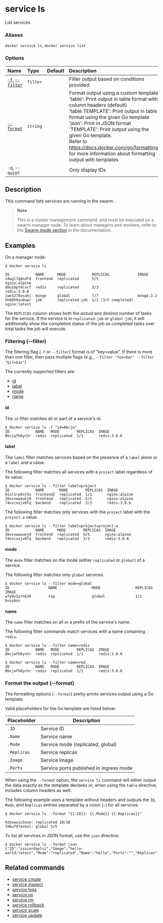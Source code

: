 # service ls

<!---MARKER_GEN_START-->
List services

### Aliases

`docker service ls`, `docker service list`

### Options

| Name                                   | Type     | Default | Description                                                                                                                                                                                                                                                                                                                                                                                                                          |
|:---------------------------------------|:---------|:--------|:-------------------------------------------------------------------------------------------------------------------------------------------------------------------------------------------------------------------------------------------------------------------------------------------------------------------------------------------------------------------------------------------------------------------------------------|
| [`-f`](#filter), [`--filter`](#filter) | `filter` |         | Filter output based on conditions provided                                                                                                                                                                                                                                                                                                                                                                                           |
| [`--format`](#format)                  | `string` |         | Format output using a custom template:<br>'table':            Print output in table format with column headers (default)<br>'table TEMPLATE':   Print output in table format using the given Go template<br>'json':             Print in JSON format<br>'TEMPLATE':         Print output using the given Go template.<br>Refer to https://docs.docker.com/go/formatting/ for more information about formatting output with templates |
| `-q`, `--quiet`                        |          |         | Only display IDs                                                                                                                                                                                                                                                                                                                                                                                                                     |


<!---MARKER_GEN_END-->

## Description

This command lists services are running in the swarm.

> **Note**
>
> This is a cluster management command, and must be executed on a swarm
> manager node. To learn about managers and workers, refer to the
> [Swarm mode section](https://docs.docker.com/engine/swarm/) in the
> documentation.

## Examples

On a manager node:

```console
$ docker service ls

ID            NAME      MODE            REPLICAS             IMAGE
c8wgl7q4ndfd  frontend  replicated      5/5                  nginx:alpine
dmu1ept4cxcf  redis     replicated      3/3                  redis:3.0.6
iwe3278osahj  mongo     global          7/7                  mongo:3.3
hh08h9uu8uwr  job       replicated-job  1/1 (3/5 completed)  nginx:latest
```

The `REPLICAS` column shows both the *actual* and *desired* number of tasks for
the service. If the service is in `replicated-job` or `global-job`, it will
additionally show the completion status of the job as completed tasks over
total tasks the job will execute.

### <a name="filter"></a> Filtering (--filter)

The filtering flag (`-f` or `--filter`) format is of "key=value". If there is more
than one filter, then pass multiple flags (e.g., `--filter "foo=bar" --filter "bif=baz"`)

The currently supported filters are:

* [id](service_ls.md#id)
* [label](service_ls.md#label)
* [mode](service_ls.md#mode)
* [name](service_ls.md#name)

#### id

The `id` filter matches all or part of a service's id.

```console
$ docker service ls -f "id=0bcjw"
ID            NAME   MODE        REPLICAS  IMAGE
0bcjwfh8ychr  redis  replicated  1/1       redis:3.0.6
```

#### label

The `label` filter matches services based on the presence of a `label` alone or
a `label` and a value.

The following filter matches all services with a `project` label regardless of
its value:

```console
$ docker service ls --filter label=project
ID            NAME       MODE        REPLICAS  IMAGE
01sl1rp6nj5u  frontend2  replicated  1/1       nginx:alpine
36xvvwwauej0  frontend   replicated  5/5       nginx:alpine
74nzcxxjv6fq  backend    replicated  3/3       redis:3.0.6
```

The following filter matches only services with the `project` label with the
`project-a` value.

```console
$ docker service ls --filter label=project=project-a
ID            NAME      MODE        REPLICAS  IMAGE
36xvvwwauej0  frontend  replicated  5/5       nginx:alpine
74nzcxxjv6fq  backend   replicated  3/3       redis:3.0.6
```

#### mode

The `mode` filter matches on the mode (either `replicated` or `global`) of a service.

The following filter matches only `global` services.

```console
$ docker service ls --filter mode=global
ID                  NAME                MODE                REPLICAS            IMAGE
w7y0v2yrn620        top                 global              1/1                 busybox
```

#### name

The `name` filter matches on all or a prefix of the service's name.

The following filter commands match services with a name containing `redis`.

```console
$ docker service ls --filter name=redis
ID            NAME   MODE        REPLICAS  IMAGE
0bcjwfh8ychr  redis  replicated  1/1       redis:3.0.6

$ docker service ls --filter name=red
ID            NAME   MODE        REPLICAS  IMAGE
0bcjwfh8ychr  redis  replicated  1/1       redis:3.0.6
```

### <a name="format"></a> Format the output (--format)

The formatting options (`--format`) pretty-prints services output
using a Go template.

Valid placeholders for the Go template are listed below:

| Placeholder | Description                             |
|-------------|-----------------------------------------|
| `.ID`       | Service ID                              |
| `.Name`     | Service name                            |
| `.Mode`     | Service mode (replicated, global)       |
| `.Replicas` | Service replicas                        |
| `.Image`    | Service image                           |
| `.Ports`    | Service ports published in ingress mode |

When using the `--format` option, the `service ls` command will either
output the data exactly as the template declares or, when using the
`table` directive, includes column headers as well.

The following example uses a template without headers and outputs the
`ID`, `Mode`, and `Replicas` entries separated by a colon (`:`) for all services:

```console
$ docker service ls --format "{{.ID}}: {{.Mode}} {{.Replicas}}"

0zmvwuiu3vue: replicated 10/10
fm6uf97exkul: global 5/5
```

To list all services in JSON format, use the `json` directive:

```console
$ docker service ls --format json
{"ID":"ssniordqolsi","Image":"hello-world:latest","Mode":"replicated","Name":"hello","Ports":"","Replicas":"0/1"}
```

## Related commands

* [service create](service_create.md)
* [service inspect](service_inspect.md)
* [service logs](service_logs.md)
* [service ps](service_ps.md)
* [service rm](service_rm.md)
* [service rollback](service_rollback.md)
* [service scale](service_scale.md)
* [service update](service_update.md)
